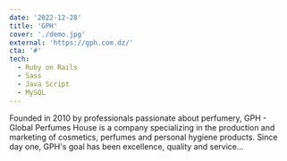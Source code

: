 ```yaml
---
date: '2022-12-28'
title: 'GPH'
cover: './demo.jpg'
external: 'https://gph.com.dz/'
cta: '#'
tech:
  - Ruby on Rails
  - Sass
  - Java Script
  - MySQL
---
```


Founded in 2010 by professionals passionate about perfumery, GPH - Global Perfumes House is a company specializing in the production and marketing of cosmetics, perfumes and personal hygiene products. Since day one, GPH's goal has been excellence, quality and service...
